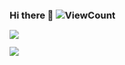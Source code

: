 ### Hi there 👋 ![ViewCount](https://views.whatilearened.today/views/github/umbreon22/umbreon22.svg)

![](https://github-readme-stats.vercel.app/api?username=umbreon22&show_icons=true&line_height=21&show_icons=true&theme=tokyonight&hide_border=true&count_private=true)

![](https://github-readme-stats.vercel.app/api/top-langs/?username=umbreon22&show_icons=true&count_private=true&layout=compact&theme=tokyonight&hide_border=true&hide=html,css)

<!--
**umbreon22/umbreon22** is a ✨ _special_ ✨ repository because its `README.md` (this file) appears on your GitHub profile.

Here are some ideas to get you started:

- 🔭 I’m currently working on ...
- 🌱 I’m currently learning ...
- 👯 I’m looking to collaborate on ...
- 🤔 I’m looking for help with ...
- 💬 Ask me about ...
- 📫 How to reach me: ...
- 😄 Pronouns: ...
- ⚡ Fun fact: ...
-->
